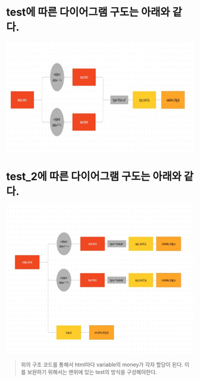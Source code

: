  # test에 따른 다이어그램 구도는 아래와 같다.
 <img src="../img/test.JPG" width="800px" height="300px" title="test_files Diagram" alt=""></img><br/>

# test_2에 따른 다이어그램 구도는 아래와 같다.
 <img src="../img/test_2.JPG" width="700px" height="400px" title="test2_files Diagram" alt=""></img><br/>

 >위의 구조 코드를 통해서 html마다 variable의 money가 각자 할당이 된다. 이를 보완하기 위해서는 맨위에 있는 test의 방식을 구성해야한다.

